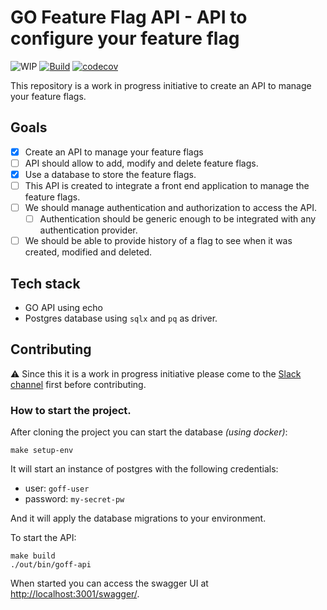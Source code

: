 # GO Feature Flag API - API to configure your feature flag
![WIP](https://img.shields.io/badge/status-%E2%9A%A0%EF%B8%8FWIP-red)
[![Build](https://github.com/go-feature-flag/flag-management/actions/workflows/ci.yaml/badge.svg)](https://github.com/go-feature-flag/app-api/actions/workflows/ci.yaml)
[![codecov](https://codecov.io/github/go-feature-flag/flag-management/graph/badge.svg?token=oqi5Ncgefx)](https://codecov.io/github/go-feature-flag/flag-management)

This repository is a work in progress initiative to create an API to manage your feature flags.

## Goals
- [x] Create an API to manage your feature flags
- [ ] API should allow to add, modify and delete feature flags.
- [x] Use a database to store the feature flags.
- [ ] This API is created to integrate a front end application to manage the feature flags.
- [ ] We should manage authentication and authorization to access the API.
  - [ ] Authentication should be generic enough to be integrated with any authentication provider.
- [ ] We should be able to provide history of a flag to see when it was created, modified and deleted.

## Tech stack
- GO API using echo
- Postgres database using `sqlx` and `pq` as driver.


## Contributing
⚠️ Since this it is a work in progress initiative please come to the [Slack channel](https://gofeatureflag.org/slack) first before contributing. 

### How to start the project.
After cloning the project you can start the database _(using docker)_:
```shell
make setup-env
```
It will start an instance of postgres with the following credentials:
- user: `goff-user`
- password: `my-secret-pw`

And it will apply the database migrations to your environment.

To start the API:
```shell
make build
./out/bin/goff-api
```

When started you can access the swagger UI at [http://localhost:3001/swagger/](http://localhost:3001/swagger/).
